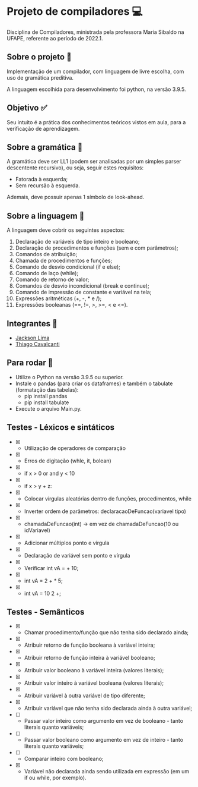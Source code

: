 # Projeto de compiladores 💻
Disciplina de Compiladores, ministrada pela professora Maria Sibaldo na UFAPE, referente ao período de 2022.1. 

## Sobre o projeto 📑
Implementação de um compilador, com linguagem de livre escolha, com uso de gramática preditiva.

A linguagem escolhida para desenvolvimento foi python, na versão 3.9.5.

## Objetivo ✅
Seu intuito é a prática dos conhecimentos teóricos vistos em aula, para a verificação de aprendizagem.

## Sobre a gramática 📒
A gramática deve ser LL1 (podem ser analisadas por um simples parser descentente recursivo), ou seja, seguir estes requisitos:
+ Fatorada à esquerda;
+ Sem recursão à esquerda.

Ademais, deve possuir apenas 1 símbolo de look-ahead.

## Sobre a linguagem 📖
A linguagem deve cobrir os seguintes aspectos:
1. Declaração de variáveis de tipo inteiro e booleano;
2. Declaração de procedimentos e funções (sem e com parâmetros);
3. Comandos de atribuição;
4. Chamada de procedimentos e funções;
5. Comando de desvio condicional (if e else);
6. Comando de laço (while);
7. Comando de retorno de valor;
8. Comandos de desvio incondicional (break e continue);
9. Comando de impressão de constante e variável na tela;
10. Expressões aritméticas (+, -, * e /);
11. Expressões booleanas (==, !=, >, >=, < e <=).

## Integrantes 👦
+   [Jackson Lima](https://github.com/jacksonlmp)
+   [Thiago Cavalcanti](https://github.com/ThiagoCavalcantiSilva)

## Para rodar 🎡
+ Utilize o Python na versão 3.9.5 ou superior.
+ Instale o pandas (para criar os dataframes) e também o tabulate (formatação das tabelas):
    - pip install pandas
    - pip install tabulate
+ Execute o arquivo Main.py.

## Testes - Léxicos e sintáticos
- [x] - Utilização de operadores de comparação
- [x] - Erros de digitação (whle, it, bolean)
- [x] - if x > 0 or and y < 10
- [x] - if x > y + z:
- [x] - Colocar vírgulas aleatórias dentro de funções, procedimentos, while
- [x] - Inverter ordem de parâmetros: declaracaoDeFuncao(variavel tipo)
- [x] - chamadaDeFuncao(int) -> em vez de chamadaDeFuncao(10 ou idVariavel)
- [x] - Adicionar múltiplos ponto e vírgula
- [x] - Declaração de variável sem ponto e vírgula
- [x] - Verificar int vA = + 10;
- [x] - int vA = 2 + * 5;
- [x] - int vA = 10 2 +;

## Testes - Semânticos
- [X] - Chamar procedimento/função que não tenha sido declarado ainda;
- [X] - Atribuir retorno de função booleana à variável inteira;
- [X] - Atribuir retorno de função inteira à variável booleano;
- [X] - Atribuir valor booleano à variável inteira (valores literais);
- [X] - Atribuir valor inteiro à variável booleana (valores literais);
- [X] - Atribuir variável à outra variável de tipo diferente;
- [X] - Atribuir variável que não tenha sido declarada ainda à outra variável;
- [ ] - Passar valor inteiro como argumento em vez de booleano - tanto literais quanto variáveis;
- [ ] - Passar valor booleano como argumento em vez de inteiro - tanto literais quanto variáveis;
- [ ] - Comparar inteiro com booleano;
- [X] - Variável não declarada ainda sendo utilizada em expressão (em um if ou while, por exemplo).